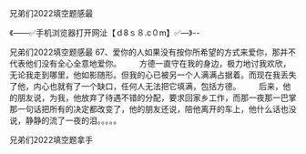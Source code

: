 兄弟们2022填空题感最

《——✅手机浏览器打开网沚【ｄ8ｓ８.c０m】✅—》--

兄弟们2022填空题感最	67、爱你的人如果没有按你所希望的方式来爱你，那并不代表他们没有全心全意地爱你。
　　方德一直守在我的身边，极力地讨我欢欣，无论我走到哪里，他如影随形。但我的心已被另一个人满满占据着。而现在我丢失了他，内心也就有了一个缺口，任何人无法把它填满，包括方德。
　　后来，他的朋友说，为我，他放弃了待遇不错的分配，要求回家乡工作，而那一夜那一巴掌那一句话把所有的决定都改变了，他的朋友还说，陪他离开的车上，他什么话也没说，静静的流了一夜的泪。。。。。





兄弟们2022填空题拿手
